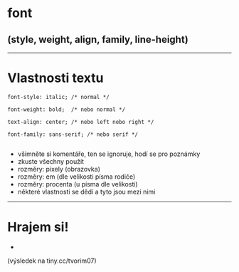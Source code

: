 <!-- .slide: data-state="c-slide-inter" -->

# font 
## (style, weight, align, family, line-height)

---

# Vlastnosti textu

<pre class="c-text-md fragment" contenteditable><code class="lang-css stretch" data-noescape><span class="fragment">font-style: italic; /* normal */</span>

<span class="fragment">font-weight: bold;  /* nebo normal */</span>

<span class="fragment">text-align: center; /* nebo left nebo right */</span>

<span class="fragment">font-family: sans-serif; /* nebo serif */</span>

</code></pre>


>>>
* všimněte si komentáře, ten se ignoruje, hodí se pro poznámky
* zkuste všechny použít
* rozměry: pixely (obrazovka)
* rozměry: em (dle velikosti písma rodiče)
* rozměry: procenta (u písma dle velikosti)
* některé vlastnosti se dědí a tyto jsou mezi nimi


---

<!-- .slide: data-state="c-slide-task" -->

# Hrajem si!

* 

(výsledek na tiny.cc/tvorim07) <!-- .element: class="c-text-xs c-text-right" -->
